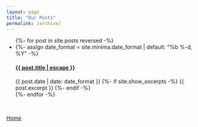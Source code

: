 ```yaml
---
layout: page
title: "Our Posts"
permalink: /archive/
---
```

<ul class="post-list archive">
  {%- for post in site.posts reversed -%}
  <li>
    {%- assign date_format = site.minima.date_format | default: "%b %-d, %Y" -%}
    <h4 class="post-title">
      <a class="post-link" href="{{ post.url | relative_url }}">
        {{ post.title | escape }}
      </a>
    </h4>
    <span class="post-meta">{{ post.date | date: date_format }}</span>
    {%- if site.show_excerpts -%}
      {{ post.excerpt }}
    {%- endif -%}
  </li>
  {%- endfor -%}
</ul>
<br>
<p><a href="{{ "/" | relative_url }}">Home</a></p>
